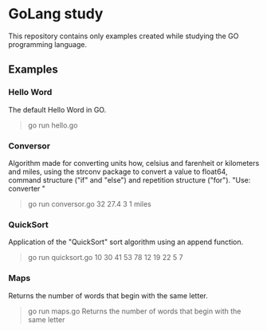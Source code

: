 # GoLang study

This repository contains only examples created while studying the GO programming language.
## Examples

### Hello Word

The default Hello Word in GO.

> go run hello.go

### Conversor

Algorithm made for converting units how, celsius and farenheit or kilometers and miles, using the strconv package to convert a value to float64, command structure ("if" and "else") and repetition structure ("for").
"Use: converter <values> <unity>"

> go run conversor.go 32 27.4 3 1 miles

### QuickSort

Application of the "QuickSort" sort algorithm using an append function.

> go run quicksort.go 10 30 41 53 78 12 19 22 5 7

### Maps

Returns the number of words that begin with the same letter.

> go run maps.go Returns the number of words that begin with the same letter
